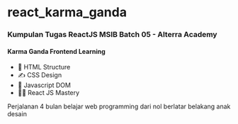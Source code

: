 # react_karma_ganda
<h3>Kumpulan Tugas ReactJS MSIB Batch 05 - Alterra Academy</h3>

<h4>Karma Ganda Frontend Learning</h4> 
<ul>
    <li>
      🤖 HTML Structure
    </li>
    <li>
     ✍️ CSS Design
    </li>
    <li>
      🦾 Javascript DOM
    </li>
    <li>
      👨‍💻 React JS Mastery
    </li>
</ul>
<p>Perjalanan 4 bulan belajar web programming dari nol berlatar belakang anak desain</p>
